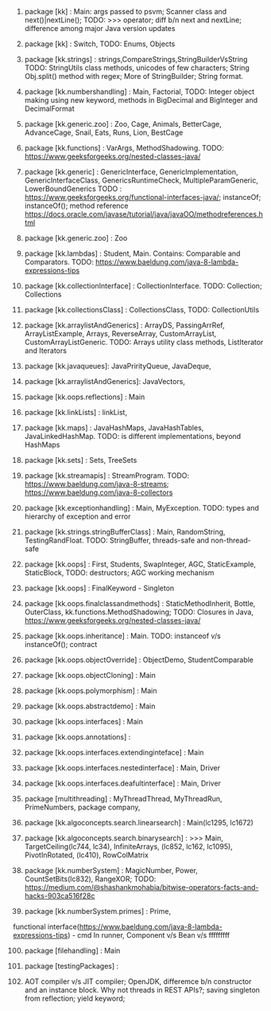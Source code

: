 1. package [kk] : Main: args passed to psvm; Scanner class and next()|nextLine(); TODO: >>> operator; diff b/n next and nextLine; difference among major Java version updates

2. package [kk] : Switch, TODO: Enums, Objects

3. package [kk.strings] : strings,CompareStrings,StringBuilderVsString TODO: StringUtils class methods, unicodes of few characters; String Obj.split() method with regex; More of StringBuilder; String format.

4. package [kk.numbershandling] : Main, Factorial, TODO: Integer object making using new keyword, methods in BigDecimal and BigInteger and DecimalFormat

7. package [kk.generic.zoo] : Zoo, Cage, Animals, BetterCage, AdvanceCage, Snail, Eats, Runs, Lion, BestCage
5. package [kk.functions] : VarArgs, MethodShadowing. TODO: https://www.geeksforgeeks.org/nested-classes-java/

6. package [kk.generic] : GenericInterface, GenericImplementation, GenericInterfaceClass, GenericsRuntimeCheck, MultipleParamGeneric, LowerBoundGenerics TODO : https://www.geeksforgeeks.org/functional-interfaces-java/; instanceOf; instanceOf(); method reference https://docs.oracle.com/javase/tutorial/java/javaOO/methodreferences.html

7. package [kk.generic.zoo] : Zoo

8. package [kk.lambdas] : Student, Main. Contains: Comparable and Comparators. TODO: https://www.baeldung.com/java-8-lambda-expressions-tips

9. package [kk.collectionInterface] : CollectionInterface. TODO: Collection; Collections

14. package [kk.collectionsClass] : CollectionsClass, TODO: CollectionUtils

10. package [kk.arraylistAndGenerics] : ArrayDS, PassingArrRef, ArrayListExample, Arrays, ReverseArray, CustomArrayList, CustomArrayListGeneric. TODO: Arrays utility class methods, ListIterator and Iterators

11. package [kk.javaqueues]: JavaPrirityQueue, JavaDeque, 

13. package [kk.arraylistAndGenerics]: JavaVectors,

11. package [kk.oops.reflections] : Main

11. package [kk.linkLists] : linkList,

12. package [kk.maps] : JavaHashMaps, JavaHashTables, JavaLinkedHashMap. TODO: is different implementations, beyond HashMaps

13. package [kk.sets] : Sets, TreeSets


15. package [kk.streamapis] : StreamProgram. TODO: https://www.baeldung.com/java-8-streams; https://www.baeldung.com/java-8-collectors

16. package [kk.exceptionhandling] : Main, MyException. TODO: types and hierarchy of exception and error

17. package [kk.strings.stringBufferClass] : Main, RandomString, TestingRandFloat. TODO: StringBuffer, threads-safe and non-thread-safe

18. package [kk.oops] : First, Students, SwapInteger, AGC, StaticExample, StaticBlock, TODO: destructors; AGC working mechanism

19. package [kk.oops] : FinalKeyword - Singleton

20. package [kk.oops.finalclassandmethods] : StaticMethodInherit, Bottle, OuterClass, kk.functions.MethodShadowing; TODO: Closures in Java, https://www.geeksforgeeks.org/nested-classes-java/

21. package [kk.oops.inheritance] : Main. TODO: instanceof v/s instanceOf(); contract

22. package [kk.oops.objectOverride] : ObjectDemo, StudentComparable

23. package [kk.oops.objectCloning] : Main

24. package [kk.oops.polymorphism] : Main

25. package [kk.oops.abstractdemo] : Main

26. package [kk.oops.interfaces] : Main

28. package [kk.oops.annotations] : 

27. package [kk.oops.interfaces.extendinginteface] : Main

28. package [kk.oops.interfaces.nestedinterface] : Main, Driver

29. package [kk.oops.interfaces.deafultinterface] : Main, Driver

30. package [multithreading] : MyThreadThread, MyThreadRun, PrimeNumbers, package company,

31. package [kk.algoconcepts.search.linearsearch] : Main(lc1295, lc1672)

32. package [kk.algoconcepts.search.binarysearch] : >>> Main, TargetCeiling(lc744, lc34), InfiniteArrays, (lc852, lc162, lc1095), PivotInRotated, (lc410), RowColMatrix

33. package [kk.numberSystem] : MagicNumber, Power, CountSetBits(lc832), RangeXOR; TODO: https://medium.com/@shashankmohabia/bitwise-operators-facts-and-hacks-903ca516f28c

34. package [kk.numberSystem.primes] : Prime,

functional interface(https://www.baeldung.com/java-8-lambda-expressions-tips) - cmd ln runner, Component v/s Bean v/s fffffffff

100. package [filehandling] : Main

101. package [testingPackages] :

102. AOT compiler v/s JIT compiler; OpenJDK, differemce b/n constructor and an instance block. Why not threads in REST APIs?; saving singleton from reflection; yield keyword; 
